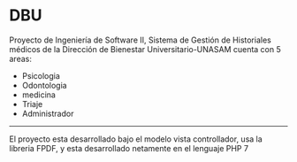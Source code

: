 # DBU
Proyecto de Ingeniería de Software II, Sistema de Gestión de Historiales médicos de la Dirección de Bienestar Universitario-UNASAM
cuenta con 5 areas:
- Psicologia
- Odontologia
- medicina
- Triaje
- Administrador
---------------------------------

El proyecto esta desarrollado bajo el modelo vista controllador, usa la libreria FPDF, y esta desarrollado netamente en el lenguaje PHP 7
